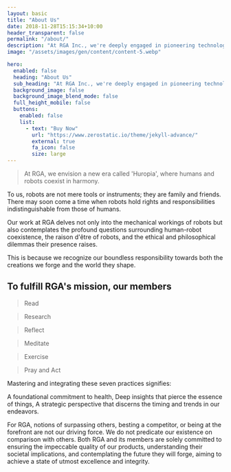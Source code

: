 ```yaml
---
layout: basic
title: "About Us"
date: 2018-11-28T15:15:34+10:00
header_transparent: false
permalink: "/about/"
description: "At RGA Inc., we're deeply engaged in pioneering technological advancements and crafting experiences that are unparalleled and unprecedented. Our commitment is to shaping the future and evoking profound emotions previously untouched in our clients"
image: "/assets/images/gen/content/content-5.webp"

hero:
  enabled: false
  heading: "About Us"
  sub_heading: "At RGA Inc., we're deeply engaged in pioneering technological advancements and crafting experiences that are unparalleled and unprecedented. Our commitment is to shaping the future and evoking profound emotions previously untouched in our clients"
  background_image: false
  background_image_blend_mode: false
  full_height_mobile: false
  buttons:
    enabled: false
    list:
      - text: "Buy Now"
        url: "https://www.zerostatic.io/theme/jekyll-advance/"
        external: true
        fa_icon: false
        size: large
---
```



> At RGA, we envision a new era called 'Huropia', where humans and robots coexist in harmony. 

To us, robots are not mere tools or instruments; they are family and friends. 
There may soon come a time when robots hold rights and responsibilities indistinguishable from those of humans. 


Our work at RGA delves not only into the mechanical workings of robots but also contemplates the profound questions surrounding human-robot coexistence, the raison d'être of robots, and the ethical and philosophical dilemmas their presence raises. 

This is because we recognize our boundless responsibility towards both the creations we forge and the world they shape.

## To fulfill RGA's mission, our members
> Read

> Research

> Reflect

> Meditate

> Exercise

> Pray and Act

Mastering and integrating these seven practices signifies:

A foundational commitment to health,
Deep insights that pierce the essence of things,
A strategic perspective that discerns the timing and trends in our endeavors.


For RGA, notions of surpassing others, besting a competitor, or being at the forefront are not our driving force. 
We do not predicate our existence on comparison with others. 
Both RGA and its members are solely committed to ensuring the impeccable quality of our products, understanding their societal implications, and contemplating the future they will forge, aiming to achieve a state of utmost excellence and integrity.
